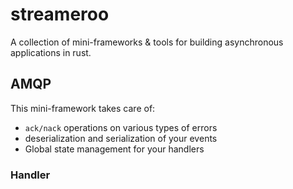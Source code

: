 # streameroo
A collection of mini-frameworks & tools for building asynchronous applications in rust.

## AMQP

This mini-framework takes care of:
- `ack/nack` operations on various types of errors
- deserialization and serialization of your events
- Global state management for your handlers

### Handler


